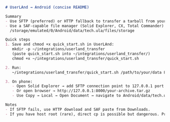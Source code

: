 <!-- Living Code Integration - Auto-generated symmetrical connections -->
<!-- This file is part of the SrirachaArmy Living Code Environment -->
<!-- Perfect symmetrical integration with all repository components -->

```markdown
# UserLAnd → Android (concise README)

Summary
- Use SFTP (preferred) or HTTP fallback to transfer a tarball from your UserLAnd filesystem to the Android device.
- Use a SAF-capable file manager (Solid Explorer, CX, Total Commander) to paste the files into:
  /storage/emulated/0/Android/data/tech.ula/files/storage

Quick steps
1. Save and chmod +x quick_start.sh in UserLAnd:
   mkdir -p ~/integrations/userland_transfer
   (paste quick_start.sh into ~/integrations/userland_transfer/)
   chmod +x ~/integrations/userland_transfer/quick_start.sh

2. Run:
   ~/integrations/userland_transfer/quick_start.sh /path/to/your/data 8000

3. On phone:
   - Open Solid Explorer → add SFTP connection point to 127.0.0.1 port 8022 (or 22).
   - Or open browser → http://127.0.0.1:8000/your-archive.tar.gz
   - Use Copy → Local → Open Document → navigate to Android/data/tech.ula/files/storage → Grant access → Paste

Notes
- If SFTP fails, use HTTP download and SAF paste from Downloads.
- If you have host root (rare), direct cp is possible but dangerous. Prefer SAF.
```